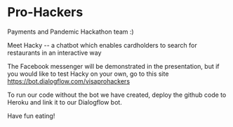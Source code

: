 # Pro-Hackers
Payments and Pandemic Hackathon team :)

Meet Hacky -- a chatbot which enables cardholders to search for restaurants in an interactive way

The Facebook messenger will be demonstrated in the presentation, but if you would like to test Hacky on your own, go to this site https://bot.dialogflow.com/visaprohackers 

To run our code without the bot we have created, deploy the github code to Heroku and link it to our Dialogflow bot.

Have fun eating!
